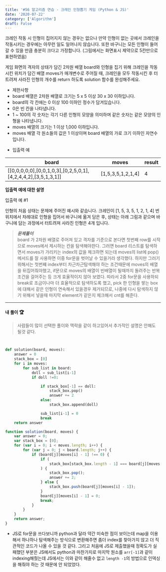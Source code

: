 ```yaml
---
title: '#56 알고리즘 연습 - 크레인 인형뽑기 게임 (Python & JS)'
date: '2020-07-22'
category: ['Algorithm']
draft: False
---
```


크레인 작동 시 인형이 집어지지 않는 경우는 없으나 만약 인형이 없는 곳에서 크레인을 작동시키는 경우에는 아무런 일도 일어나지 않습니다. 또한 바구니는 모든 인형이 들어갈 수 있을 만큼 충분히 크다고 가정합니다. (그림에서는 화면표시 제약으로 5칸만으로 표현하였음)

게임 화면의 격자의 상태가 담긴 2차원 배열 board와 인형을 집기 위해 크레인을 작동시킨 위치가 담긴 배열 moves가 매개변수로 주어질 때, 크레인을 모두 작동시킨 후 터트려져 사라진 인형의 개수를 return 하도록 solution 함수를 완성해주세요.

-   제한사항
-   board 배열은 2차원 배열로 크기는 5 x 5 이상 30 x 30 이하입니다.
-   board의 각 칸에는 0 이상 100 이하인 정수가 담겨있습니다.
-   0은 빈 칸을 나타냅니다.
-   1 ~ 100의 각 숫자는 각기 다른 인형의 모양을 의미하며 같은 숫자는 같은 모양의 인형을 나타냅니다.
-   moves 배열의 크기는 1 이상 1,000 이하입니다.
-   moves 배열 각 원소들의 값은 1 이상이며 board 배열의 가로 크기 이하인 자연수입니다.

*   입출력 예

| board                                                         | moves             | result |
| ------------------------------------------------------------- | ----------------- | ------ |
| [[0,0,0,0,0],[0,0,1,0,3],[0,2,5,0,1],[4,2,4,4,2],[3,5,1,3,1]] | [1,5,3,5,1,2,1,4] | 4      |

**입출력 예에 대한 설명**

입출력 예 #1

인형의 처음 상태는 문제에 주어진 예시와 같습니다. 크레인이 [1, 5, 3, 5, 1, 2, 1, 4] 번 위치에서 차례대로 인형을 집어서 바구니에 옮겨 담은 후, 상태는 아래 그림과 같으며 바구니에 담는 과정에서 터트려져 사라진 인형은 4개 입니다.

> **_문제풀이_**  
> board 가 2차원 배열로 주어져 있고 격자를 기준으로 본다면 첫번째 row를 시작으로 moves에서 제시하는 칸을 탐색해야한다.
> 그러면 board 리스트를 탐색하면서 moves가 가리키는 index의 값을 체크하면 되는데
> moves의 list에 pop()메서드를 잘 사용하면 이중 for문을 벗어날 수 있을거라 생각했다.
> 하지만 그러기 위해서는 첫번쨰 index부터 차근차근탐색해야 하는 조건때문에 moves의 배열을 뒤집어줘야했고,
> if문으로 moves의 배열이 빈배열이 될때까지 돌려주는 반복 조건을 걸어주는 등 크게 효율적이지 않아 보였다.
> 따라서 2중 for문을 사용하되 break로 조금이나마 더 효율적으로 탐색하도록 했고,
> pick 한 인형을 쌓는 box에 대해서 같은 인형이 연속해서 있을경우 제거되므로, 나중에 다시 탐색하지 않기 위해서
> 넣을때 마지막 element가 같은지 체크해서 cnt를 해준다.

---

#### 내 풀이 🏆

> 사람들이 많이 선택한 풀이와 맥락을 같이 하고있어서 추가적인 설명은 안해도 될것 같다.

```python


def solution(board, moves):
    answer = 0
    stack_box = [0]
    for i in moves:
        for sub_list in board:
            doll = sub_list[i-1]
            if doll !=0:

                if stack_box[-1] == doll:
                    stack_box.pop()
                    answer += 2
                else:
                    stack_box.append(doll)

                sub_list[i-1] = 0
                break
    return answer

```

```javascript
function solution(board, moves) {
    var answer = 0;
    var stack_box = [0];
    for (var i = 0; i < moves.length; i++) {
        for (var j = 0; j < board.length; j++) {
            if (board[j][moves[i] - 1] !== 0) {
                if (
                    stack_box[stack_box.length - 1] === board[j][moves[i] - 1]
                ) {
                    stack_box.pop();
                    answer += 2;
                } else {
                    stack_box.push(board[j][moves[i] - 1]);
                }
                board[j][moves[i] - 1] = 0;
                break;
            }
        }
    }
    return answer;
}
```

-   JS로 for문을 쓰다보니까 python과 달라 약간 미숙한 점이 보이는데 map을 이용해서 하나하나 탐색해주는 방식으로 변환해주면 좀더 index를 찾아가지 않고 더 직관적인 코드가 나올 수 있을 것 같다.
    그리고 처음에 JS로 제출했을때 정확도가 실패했던 부분은 JS에서도 python과 마찬가지로 마지막 원소를 `arr[-1]`과 같이 indexing해줬는데 JS에서는 이와 같이 해줄수 없고 `length -1`의 방법으로 인덱싱을 해줘야 하는 것 때문에 안 되었었다.
